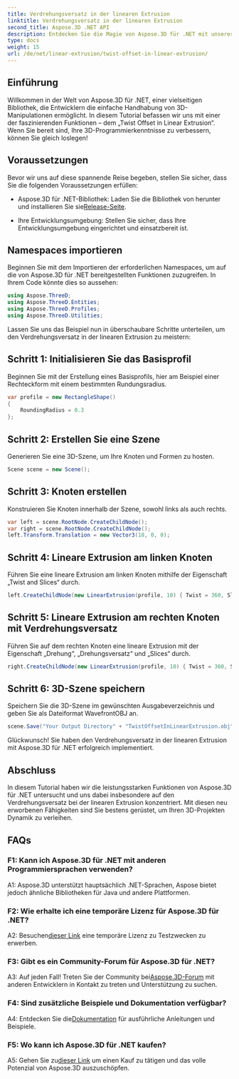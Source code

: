 ```yaml
---
title: Verdrehungsversatz in der linearen Extrusion
linktitle: Verdrehungsversatz in der linearen Extrusion
second_title: Aspose.3D .NET API
description: Entdecken Sie die Magie von Aspose.3D für .NET mit unserer Schritt-für-Schritt-Anleitung zum Twist Offset in der linearen Extrusion. Werten Sie Ihre 3D-Projekte mühelos auf.
type: docs
weight: 15
url: /de/net/linear-extrusion/twist-offset-in-linear-extrusion/
---
```

## Einführung

Willkommen in der Welt von Aspose.3D für .NET, einer vielseitigen Bibliothek, die Entwicklern die einfache Handhabung von 3D-Manipulationen ermöglicht. In diesem Tutorial befassen wir uns mit einer der faszinierenden Funktionen – dem „Twist Offset in Linear Extrusion“. Wenn Sie bereit sind, Ihre 3D-Programmierkenntnisse zu verbessern, können Sie gleich loslegen!

## Voraussetzungen

Bevor wir uns auf diese spannende Reise begeben, stellen Sie sicher, dass Sie die folgenden Voraussetzungen erfüllen:

-  Aspose.3D für .NET-Bibliothek: Laden Sie die Bibliothek von herunter und installieren Sie sie[Release-Seite](https://releases.aspose.com/3d/net/).

- Ihre Entwicklungsumgebung: Stellen Sie sicher, dass Ihre Entwicklungsumgebung eingerichtet und einsatzbereit ist.

## Namespaces importieren

Beginnen Sie mit dem Importieren der erforderlichen Namespaces, um auf die von Aspose.3D für .NET bereitgestellten Funktionen zuzugreifen. In Ihrem Code könnte dies so aussehen:

```csharp
using Aspose.ThreeD;
using Aspose.ThreeD.Entities;
using Aspose.ThreeD.Profiles;
using Aspose.ThreeD.Utilities;
```

Lassen Sie uns das Beispiel nun in überschaubare Schritte unterteilen, um den Verdrehungsversatz in der linearen Extrusion zu meistern:

## Schritt 1: Initialisieren Sie das Basisprofil

Beginnen Sie mit der Erstellung eines Basisprofils, hier am Beispiel einer Rechteckform mit einem bestimmten Rundungsradius.

```csharp
var profile = new RectangleShape()
{
    RoundingRadius = 0.3
};
```

## Schritt 2: Erstellen Sie eine Szene

Generieren Sie eine 3D-Szene, um Ihre Knoten und Formen zu hosten.

```csharp
Scene scene = new Scene();
```

## Schritt 3: Knoten erstellen

Konstruieren Sie Knoten innerhalb der Szene, sowohl links als auch rechts.

```csharp
var left = scene.RootNode.CreateChildNode();
var right = scene.RootNode.CreateChildNode();
left.Transform.Translation = new Vector3(18, 0, 0);
```

## Schritt 4: Lineare Extrusion am linken Knoten

Führen Sie eine lineare Extrusion am linken Knoten mithilfe der Eigenschaft „Twist and Slices“ durch.

```csharp
left.CreateChildNode(new LinearExtrusion(profile, 10) { Twist = 360, Slices = 100 });
```

## Schritt 5: Lineare Extrusion am rechten Knoten mit Verdrehungsversatz

Führen Sie auf dem rechten Knoten eine lineare Extrusion mit der Eigenschaft „Drehung“, „Drehungsversatz“ und „Slices“ durch.

```csharp
right.CreateChildNode(new LinearExtrusion(profile, 10) { Twist = 360, Slices = 100, TwistOffset = new Vector3(3, 0, 0) });
```

## Schritt 6: 3D-Szene speichern

Speichern Sie die 3D-Szene im gewünschten Ausgabeverzeichnis und geben Sie als Dateiformat WavefrontOBJ an.

```csharp
scene.Save("Your Output Directory" + "TwistOffsetInLinearExtrusion.obj", FileFormat.WavefrontOBJ);
```

Glückwunsch! Sie haben den Verdrehungsversatz in der linearen Extrusion mit Aspose.3D für .NET erfolgreich implementiert.

## Abschluss

In diesem Tutorial haben wir die leistungsstarken Funktionen von Aspose.3D für .NET untersucht und uns dabei insbesondere auf den Verdrehungsversatz bei der linearen Extrusion konzentriert. Mit diesen neu erworbenen Fähigkeiten sind Sie bestens gerüstet, um Ihren 3D-Projekten Dynamik zu verleihen.

## FAQs

### F1: Kann ich Aspose.3D für .NET mit anderen Programmiersprachen verwenden?

A1: Aspose.3D unterstützt hauptsächlich .NET-Sprachen, Aspose bietet jedoch ähnliche Bibliotheken für Java und andere Plattformen.

### F2: Wie erhalte ich eine temporäre Lizenz für Aspose.3D für .NET?

 A2: Besuchen[dieser Link](https://purchase.aspose.com/temporary-license/) eine temporäre Lizenz zu Testzwecken zu erwerben.

### F3: Gibt es ein Community-Forum für Aspose.3D für .NET?

A3: Auf jeden Fall! Treten Sie der Community bei[Aspose.3D-Forum](https://forum.aspose.com/c/3d/18) mit anderen Entwicklern in Kontakt zu treten und Unterstützung zu suchen.

### F4: Sind zusätzliche Beispiele und Dokumentation verfügbar?

 A4: Entdecken Sie die[Dokumentation](https://reference.aspose.com/3d/net/) für ausführliche Anleitungen und Beispiele.

### F5: Wo kann ich Aspose.3D für .NET kaufen?

 A5: Gehen Sie zu[dieser Link](https://purchase.aspose.com/buy) um einen Kauf zu tätigen und das volle Potenzial von Aspose.3D auszuschöpfen.